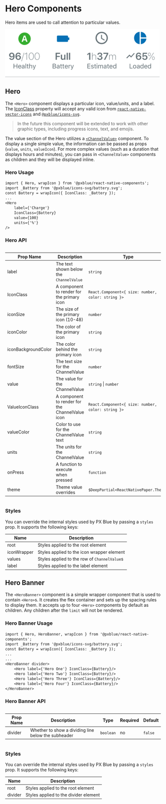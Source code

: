 # Hero Components

Hero items are used to call attention to particular values.

<img width="500" alt="Hero Banner with heroes" src="./images/hero.png">

## Hero

The `<Hero>` component displays a particular icon, value/units, and a label. The [IconClass](./IconWrapper.md) property will accept any valid icon from [`react-native-vector-icons`](https://www.npmjs.com/package/react-native-vector-icons) and [`@pxblue/icons-svg`](https://www.npmjs.com/package/@pxblue/icons-svg).

> In the future this component will be extended to work with other graphic types, including progress icons, text, and emojis.

The value section of the Hero utilizes a [`<ChannelValue>`](./ChannelValue.md) component. To display a single simple value, the information can be passed as props (`value`, `units`, `valueIcon`). For more complex values (such as a duration that displays hours and minutes), you can pass in `<ChannelValue>` components as children and they will be displayed inline.

### Hero Usage

```tsx
import { Hero, wrapIcon } from '@pxblue/react-native-components';
import _Battery from '@pxblue/icons-svg/battery.svg';
const Battery = wrapIcon({ IconClass: _Battery });
...
<Hero
    label={'Charge'}
    IconClass={Battery}
    value={100}
    units={'%'}
/>
```

### Hero API

<div style="overflow: auto">

| Prop Name           | Description                                     | Type                                               | Required | Default                |
| ------------------- | ----------------------------------------------- | -------------------------------------------------- | -------- | ---------------------- |
| label               | The text shown below the `ChannelValue`         | `string`                                           | yes      |                        |
| IconClass           | A component to render for the primary icon      | `React.Component<{ size: number, color: string }>` | yes      |                        |
| iconSize            | The size of the primary icon (10-48)            | `number`                                           | no       | 36                     |
| iconColor           | The color of the primary icon                   | `string`                                           | no       | `theme.colors.text`    |
| iconBackgroundColor | The color behind the primary icon               | `string`                                           | no       | `theme.colors.surface` |
| fontSize            | The text size for the ChannelValue              | `number`                                           | no       | 20                     |
| value               | The value for the ChannelValue                  | `string` \| `number`                               | no       |                        |
| ValueIconClass      | A component to render for the ChannelValue icon | `React.Component<{ size: number, color: string }>` | no       |                        |
| valueColor          | Color to use for the ChannelValue text          | `string`                                           | no       | `text`                 |
| units               | The units for the ChannelValue                  | `string`                                           | no       |                        |
| onPress             | A function to execute when pressed              | `function`                                         | no       |                        |
| theme               | Theme value overrides                           | `$DeepPartial<ReactNativePaper.Theme>`             | no       |                        |

</div>

### Styles

You can override the internal styles used by PX Blue by passing a `styles` prop. It supports the following keys:

| Name        | Description                                  |
| ----------- | -------------------------------------------- |
| root        | Styles applied to the root element           |
| iconWrapper | Styles applied to the icon wrapper element   |
| values      | Styles applied to the row of `ChannelValue`s |
| label       | Styles applied to the label element          |

## Hero Banner

The `<HeroBanner>` component is a simple wrapper component that is used to contain `<Hero>`s. It creates the flex container and sets up the spacing rules to display them. It accepts up to four `<Hero>` components by default as children. Any children after the `limit` will not be rendered.

### Hero Banner Usage

```tsx
import { Hero, HeroBanner, wrapIcon } from '@pxblue/react-native-components';
import _Battery from '@pxblue/icons-svg/battery.svg';
const Battery = wrapIcon({ IconClass: _Battery });
...
...
<HeroBanner divider>
    <Hero label={'Hero One'} IconClass={Battery}/>
    <Hero label={'Hero Two'} IconClass={Battery}/>
    <Hero label={'Hero Three'} IconClass={Battery}/>
    <Hero label={'Hero Four'} IconClass={Battery}/>
</HeroBanner>
```

### Hero Banner API

<div style="overflow: auto">

| Prop Name | Description                                         | Type      | Required | Default |
| --------- | --------------------------------------------------- | --------- | -------- | ------- |
| divider   | Whether to show a dividing line below the subheader | `boolean` | no       | `false` |

</div>

### Styles

You can override the internal styles used by PX Blue by passing a `styles` prop. It supports the following keys:

| Name    | Description                           |
| ------- | ------------------------------------- |
| root    | Styles applied to the root element    |
| divider | Styles applied to the divider element |
